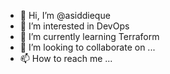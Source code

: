 - 👋 Hi, I’m @asiddieque
- 👀 I’m interested in DevOps
- 🌱 I’m currently learning Terraform
- 💞️ I’m looking to collaborate on ...
- 📫 How to reach me ...

<!---
asiddieque/asiddieque is a ✨ special ✨ repository because its `README.md` (this file) appears on your GitHub profile.
You can click the Preview link to take a look at your changes.
--->
